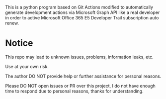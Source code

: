 This is a python program based on Git Actions modified to automatically generate development actions via Microsoft Graph API like a real developer in order to active Microsoft Office 365 E5 Developer Trail subscription auto renew.

# Notice
This repo may lead to unknown issues, problems, information leaks, etc.

Use at your own risk.

The author DO NOT provide help or further assistance for personal reasons.

Please DO NOT open issues or PR over this project, I do not have enough time to respond due to personal reasons, thanks for understanding.
